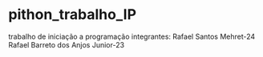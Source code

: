 # pithon_trabalho_IP
trabalho de iniciação a programação
integrantes: 
Rafael Santos Mehret-24
Rafael Barreto dos Anjos Junior-23
